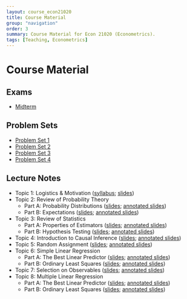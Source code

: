 ```yaml
---
layout: course_econ21020
title: Course Material
group: "navigation"
order: 3
summary: Course Material for Econ 21020 (Econometrics).
tags: [Teaching, Econometrics]
---
```


# Course Material

## Exams
- [Midterm](/assets/teaching/Spring2022-Econ-21020/Econ_21020_midterm.pdf)

## Problem Sets
- [Problem Set 1](/assets/teaching/Spring2022-Econ-21020/Econ_21020_pset1.pdf)
- [Problem Set 2](/assets/teaching/Spring2022-Econ-21020/Econ_21020_pset2.pdf)
- [Problem Set 3](/assets/teaching/Spring2022-Econ-21020/Econ_21020_pset3.pdf)
- [Problem Set 4](/assets/teaching/Spring2022-Econ-21020/Econ_21020_pset4.pdf)

## Lecture Notes
- Topic 1: Logistics & Motivation ([syllabus](/assets/teaching/Spring2022-Econ-21020/Econ_21020_syllabus.pdf); [slides](/assets/teaching/Spring2022-Econ-21020/Econ_21020_lecture_1.pdf))
- Topic 2: Review of Probability Theory
    - Part A: Probability Distributions ([slides](/assets/teaching/Spring2022-Econ-21020/Econ_21020_lecture_2A.pdf); [annotated slides](/assets/teaching/Spring2022-Econ-21020/Econ_21020_lecture_2A_annotated.pdf))
    - Part B: Expectations ([slides](/assets/teaching/Spring2022-Econ-21020/Econ_21020_lecture_2B.pdf); [annotated slides](/assets/teaching/Spring2022-Econ-21020/Econ_21020_lecture_2B_annotated.pdf))
- Topic 3: Review of Statistics
    - Part A: Properties of Estimators ([slides](/assets/teaching/Spring2022-Econ-21020/Econ_21020_lecture_3A.pdf); [annotated slides](/assets/teaching/Spring2022-Econ-21020/Econ_21020_lecture_3A_annotated.pdf))
    - Part B: Hypothesis Testing ([slides](/assets/teaching/Spring2022-Econ-21020/Econ_21020_lecture_3B.pdf); [annotated slides](/assets/teaching/Spring2022-Econ-21020/Econ_21020_lecture_3B_annotated.pdf))
- Topic 4: Introduction to Causal Inference ([slides](/assets/teaching/Spring2022-Econ-21020/Econ_21020_lecture_4.pdf); [annotated slides](/assets/teaching/Spring2022-Econ-21020/Econ_21020_lecture_4_annotated.pdf))
- Topic 5: Random Assignment ([slides](/assets/teaching/Spring2022-Econ-21020/Econ_21020_lecture_5.pdf); [annotated slides](/assets/teaching/Spring2022-Econ-21020/Econ_21020_lecture_5_annotated.pdf))
- Topic 6: Simple Linear Regression
    - Part A: The Best Linear Predictor ([slides](/assets/teaching/Spring2022-Econ-21020/Econ_21020_lecture_6A.pdf); [annotated slides](/assets/teaching/Spring2022-Econ-21020/Econ_21020_lecture_6A_annotated.pdf))
    - Part B: Ordinary Least Squares ([slides](/assets/teaching/Spring2022-Econ-21020/Econ_21020_lecture_6B.pdf); [annotated slides](/assets/teaching/Spring2022-Econ-21020/Econ_21020_lecture_6B_annotated.pdf))
- Topic 7: Selection on Observables ([slides](/assets/teaching/Spring2022-Econ-21020/Econ_21020_lecture_7.pdf); [annotated slides](/assets/teaching/Spring2022-Econ-21020/Econ_21020_lecture_7_annotated.pdf))
- Topic 8: Multiple Linear Regression
    - Part A: The Best Linear Predictor ([slides](/assets/teaching/Spring2022-Econ-21020/Econ_21020_lecture_8A.pdf); [annotated slides](/assets/teaching/Spring2022-Econ-21020/Econ_21020_lecture_8A_annotated.pdf))
    - Part B: Ordinary Least Squares ([slides](/assets/teaching/Spring2022-Econ-21020/Econ_21020_lecture_8B.pdf); [annotated slides](/assets/teaching/Spring2022-Econ-21020/Econ_21020_lecture_8B_annotated.pdf))